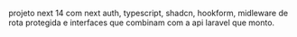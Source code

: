 projeto next 14 com next auth, typescript, shadcn, hookform, midleware de rota protegida e interfaces que combinam com a api laravel que monto. 